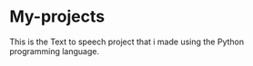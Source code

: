 # My-projects
This is the Text to speech project that i made using the Python programming language.
